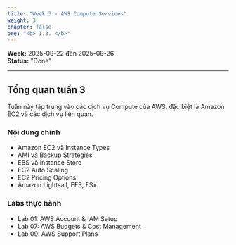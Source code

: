 ```yaml
---
title: "Week 3 - AWS Compute Services"
weight: 3
chapter: false
pre: "<b> 1.3. </b>"
---
```


**Week:** 2025-09-22 đến 2025-09-26  
**Status:** "Done"  

---

## Tổng quan tuần 3

Tuần này tập trung vào các dịch vụ Compute của AWS, đặc biệt là Amazon EC2 và các dịch vụ liên quan.

### Nội dung chính

- Amazon EC2 và Instance Types
- AMI và Backup Strategies
- EBS và Instance Store
- EC2 Auto Scaling
- EC2 Pricing Options
- Amazon Lightsail, EFS, FSx

### Labs thực hành

- Lab 01: AWS Account & IAM Setup
- Lab 07: AWS Budgets & Cost Management
- Lab 09: AWS Support Plans
